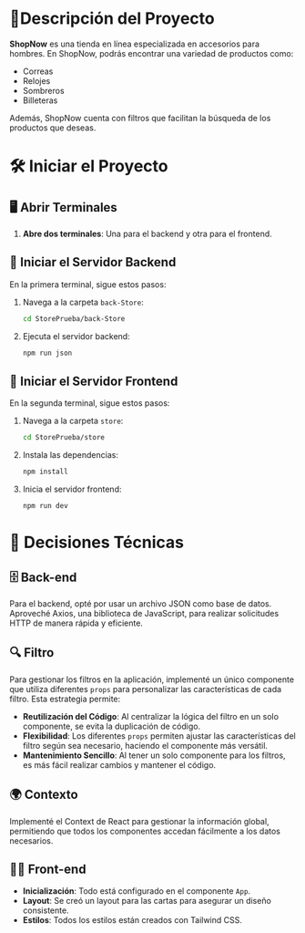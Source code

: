 # 🛒Descripción del Proyecto

**ShopNow** es una tienda en línea especializada en accesorios para hombres. En ShopNow, podrás encontrar una variedad de productos como:

- Correas
- Relojes
- Sombreros
- Billeteras

Además, ShopNow cuenta con filtros que facilitan la búsqueda de los productos que deseas.

# 🛠️ Iniciar el Proyecto

  ## 🖥️ Abrir Terminales

  1. **Abre dos terminales**: Una para el backend y otra para el frontend.

  ## 🚀 Iniciar el Servidor Backend

En la primera terminal, sigue estos pasos:

1. Navega a la carpeta `back-Store`:
    ```bash
    cd StorePrueba/back-Store
    ```

2. Ejecuta el servidor backend:
    ```bash
    npm run json
    ```

## 🚀 Iniciar el Servidor Frontend

En la segunda terminal, sigue estos pasos:

1. Navega a la carpeta `store`:
    ```bash
    cd StorePrueba/store
    ```

2. Instala las dependencias:
    ```bash
    npm install
    ```

3. Inicia el servidor frontend:
    ```bash
    npm run dev
    ```

# 🔧 Decisiones Técnicas

## 🗄️ Back-end

Para el backend, opté por usar un archivo JSON como base de datos. Aproveché Axios, una biblioteca de JavaScript, para realizar solicitudes HTTP de manera rápida y eficiente.

## 🔍 Filtro

Para gestionar los filtros en la aplicación, implementé un único componente que utiliza diferentes `props` para personalizar las características de cada filtro. Esta estrategia permite:

- **Reutilización del Código**: Al centralizar la lógica del filtro en un solo componente, se evita la duplicación de código.
- **Flexibilidad**: Los diferentes `props` permiten ajustar las características del filtro según sea necesario, haciendo el componente más versátil.
- **Mantenimiento Sencillo**: Al tener un solo componente para los filtros, es más fácil realizar cambios y mantener el código.

## 🌍 Contexto

Implementé el Context de React para gestionar la información global, permitiendo que todos los componentes accedan fácilmente a los datos necesarios.

## 👨‍💻 Front-end

- **Inicialización**: Todo está configurado en el componente `App`.
- **Layout**: Se creó un layout para las cartas para asegurar un diseño consistente.
- **Estilos**: Todos los estilos están creados con Tailwind CSS.
